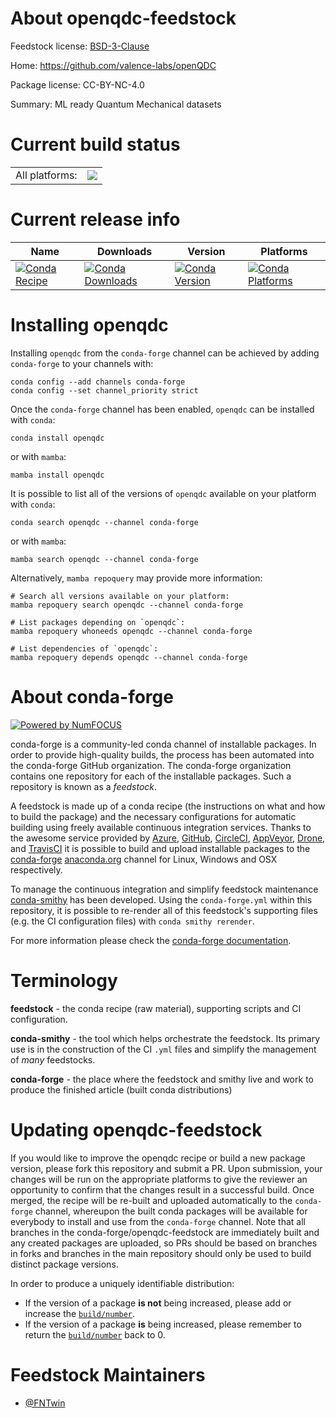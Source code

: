 About openqdc-feedstock
=======================

Feedstock license: [BSD-3-Clause](https://github.com/conda-forge/openqdc-feedstock/blob/main/LICENSE.txt)

Home: https://github.com/valence-labs/openQDC

Package license: CC-BY-NC-4.0

Summary: ML ready Quantum Mechanical datasets

Current build status
====================


<table><tr><td>All platforms:</td>
    <td>
      <a href="https://dev.azure.com/conda-forge/feedstock-builds/_build/latest?definitionId=23658&branchName=main">
        <img src="https://dev.azure.com/conda-forge/feedstock-builds/_apis/build/status/openqdc-feedstock?branchName=main">
      </a>
    </td>
  </tr>
</table>

Current release info
====================

| Name | Downloads | Version | Platforms |
| --- | --- | --- | --- |
| [![Conda Recipe](https://img.shields.io/badge/recipe-openqdc-green.svg)](https://anaconda.org/conda-forge/openqdc) | [![Conda Downloads](https://img.shields.io/conda/dn/conda-forge/openqdc.svg)](https://anaconda.org/conda-forge/openqdc) | [![Conda Version](https://img.shields.io/conda/vn/conda-forge/openqdc.svg)](https://anaconda.org/conda-forge/openqdc) | [![Conda Platforms](https://img.shields.io/conda/pn/conda-forge/openqdc.svg)](https://anaconda.org/conda-forge/openqdc) |

Installing openqdc
==================

Installing `openqdc` from the `conda-forge` channel can be achieved by adding `conda-forge` to your channels with:

```
conda config --add channels conda-forge
conda config --set channel_priority strict
```

Once the `conda-forge` channel has been enabled, `openqdc` can be installed with `conda`:

```
conda install openqdc
```

or with `mamba`:

```
mamba install openqdc
```

It is possible to list all of the versions of `openqdc` available on your platform with `conda`:

```
conda search openqdc --channel conda-forge
```

or with `mamba`:

```
mamba search openqdc --channel conda-forge
```

Alternatively, `mamba repoquery` may provide more information:

```
# Search all versions available on your platform:
mamba repoquery search openqdc --channel conda-forge

# List packages depending on `openqdc`:
mamba repoquery whoneeds openqdc --channel conda-forge

# List dependencies of `openqdc`:
mamba repoquery depends openqdc --channel conda-forge
```


About conda-forge
=================

[![Powered by
NumFOCUS](https://img.shields.io/badge/powered%20by-NumFOCUS-orange.svg?style=flat&colorA=E1523D&colorB=007D8A)](https://numfocus.org)

conda-forge is a community-led conda channel of installable packages.
In order to provide high-quality builds, the process has been automated into the
conda-forge GitHub organization. The conda-forge organization contains one repository
for each of the installable packages. Such a repository is known as a *feedstock*.

A feedstock is made up of a conda recipe (the instructions on what and how to build
the package) and the necessary configurations for automatic building using freely
available continuous integration services. Thanks to the awesome service provided by
[Azure](https://azure.microsoft.com/en-us/services/devops/), [GitHub](https://github.com/),
[CircleCI](https://circleci.com/), [AppVeyor](https://www.appveyor.com/),
[Drone](https://cloud.drone.io/welcome), and [TravisCI](https://travis-ci.com/)
it is possible to build and upload installable packages to the
[conda-forge](https://anaconda.org/conda-forge) [anaconda.org](https://anaconda.org/)
channel for Linux, Windows and OSX respectively.

To manage the continuous integration and simplify feedstock maintenance
[conda-smithy](https://github.com/conda-forge/conda-smithy) has been developed.
Using the ``conda-forge.yml`` within this repository, it is possible to re-render all of
this feedstock's supporting files (e.g. the CI configuration files) with ``conda smithy rerender``.

For more information please check the [conda-forge documentation](https://conda-forge.org/docs/).

Terminology
===========

**feedstock** - the conda recipe (raw material), supporting scripts and CI configuration.

**conda-smithy** - the tool which helps orchestrate the feedstock.
                   Its primary use is in the construction of the CI ``.yml`` files
                   and simplify the management of *many* feedstocks.

**conda-forge** - the place where the feedstock and smithy live and work to
                  produce the finished article (built conda distributions)


Updating openqdc-feedstock
==========================

If you would like to improve the openqdc recipe or build a new
package version, please fork this repository and submit a PR. Upon submission,
your changes will be run on the appropriate platforms to give the reviewer an
opportunity to confirm that the changes result in a successful build. Once
merged, the recipe will be re-built and uploaded automatically to the
`conda-forge` channel, whereupon the built conda packages will be available for
everybody to install and use from the `conda-forge` channel.
Note that all branches in the conda-forge/openqdc-feedstock are
immediately built and any created packages are uploaded, so PRs should be based
on branches in forks and branches in the main repository should only be used to
build distinct package versions.

In order to produce a uniquely identifiable distribution:
 * If the version of a package **is not** being increased, please add or increase
   the [``build/number``](https://docs.conda.io/projects/conda-build/en/latest/resources/define-metadata.html#build-number-and-string).
 * If the version of a package **is** being increased, please remember to return
   the [``build/number``](https://docs.conda.io/projects/conda-build/en/latest/resources/define-metadata.html#build-number-and-string)
   back to 0.

Feedstock Maintainers
=====================

* [@FNTwin](https://github.com/FNTwin/)


